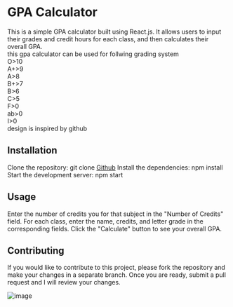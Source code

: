 

# GPA Calculator
This is a simple GPA calculator built using React.js. It allows users to input their grades and credit hours for each class, and then calculates their overall GPA.<br>
this gpa calculator can be used for follwing grading system<br>
O>10<br>
A+>9<br>
A>8<br>
B+>7<br>
B>6<br>
C>5<br>
F>0<br>
ab>0<br>
I>0<br>
design is inspired by github

## Installation
Clone the repository: git clone [Github](https://github.com/pydeep9026/GPA-Calculator.git)
Install the dependencies: npm install
Start the development server: npm start

## Usage
Enter the number of credits you for that subject in the "Number of Credits" field.
For each class, enter the name, credits, and letter grade in the corresponding fields.
Click the "Calculate" button to see your overall GPA.

## Contributing
If you would like to contribute to this project, please fork the repository and make your changes in a separate branch. Once you are ready, submit a pull request and I will review your changes.




![image](https://user-images.githubusercontent.com/91087103/213689131-47edd89e-47d3-4368-93fe-e4bd54f92404.png)

